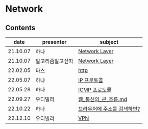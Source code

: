 # Network

## Contents

| date     | presenter | subject       |
| -------- | --------- | ------------- |
21.10.07|하나|[Network Layer](./network-layer-hanah.md)
21.10.07|알고리즘알고싶따|[Network Layer](./network-layer-algo.md)
|   22.02.05   | 타스             | [http](http.md)                      |
| 22.05.07 | 하나      | [IP 프로토콜](./ip_protocol_hanah.md) |
| 22.05.28 | 하나      | [ICMP 프로토콜](./ICMP_hanah.md) |
| 22.09.27 | 우디빌리      | [웹_통신의_큰_흐름.md](./웹_통신의_큰_흐름.md) |
| 22.10.22 | 하나      | [브라우저에 주소를 검색하면?](./browser_search.md) |
| 22.12.10 | 우디빌리      | [VPN](./VPN.md) |
